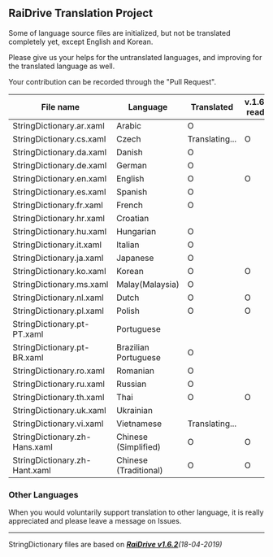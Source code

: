 ## RaiDrive Translation Project

Some of language source files are initialized, but not be translated completely yet, except English and Korean.

Please give us your helps for the untranslated languages, and improving for the translated language as well.

Your contribution can be recorded through the "Pull Request".

File name | Language | Translated | v.1.6.x ready|
----------|----------|------------|---------
StringDictionary.ar.xaml | Arabic | O |
StringDictionary.cs.xaml | Czech | Translating... | O 
StringDictionary.da.xaml | Danish | O |
StringDictionary.de.xaml | German | O |
StringDictionary.en.xaml | English | O | O
StringDictionary.es.xaml | Spanish | O |
StringDictionary.fr.xaml | French | O |
StringDictionary.hr.xaml | Croatian |  |  
StringDictionary.hu.xaml | Hungarian | O | 
StringDictionary.it.xaml | Italian | O |
StringDictionary.ja.xaml | Japanese | O |
StringDictionary.ko.xaml | Korean | O | O
StringDictionary.ms.xaml | Malay(Malaysia) | O
StringDictionary.nl.xaml | Dutch | O | O
StringDictionary.pl.xaml | Polish | O | O 
StringDictionary.pt-PT.xaml | Portuguese |   |
StringDictionary.pt-BR.xaml | Brazilian Portuguese | O |
StringDictionary.ro.xaml | Romanian | O |
StringDictionary.ru.xaml | Russian | O |
StringDictionary.th.xaml | Thai | O | O |
StringDictionary.uk.xaml | Ukrainian |  |
StringDictionary.vi.xaml | Vietnamese | Translating... |
StringDictionary.zh-Hans.xaml | Chinese (Simplified) | O | O 
StringDictionary.zh-Hant.xaml | Chinese (Traditional) | O | O

### Other Languages 
When you would voluntarily support translation to other language, it is really appreciated and please leave a message on Issues. 

---
StringDictionary files are based on _[**RaiDrive v1.6.2**](https://www.raidrive.com/download/)(18-04-2019)_
